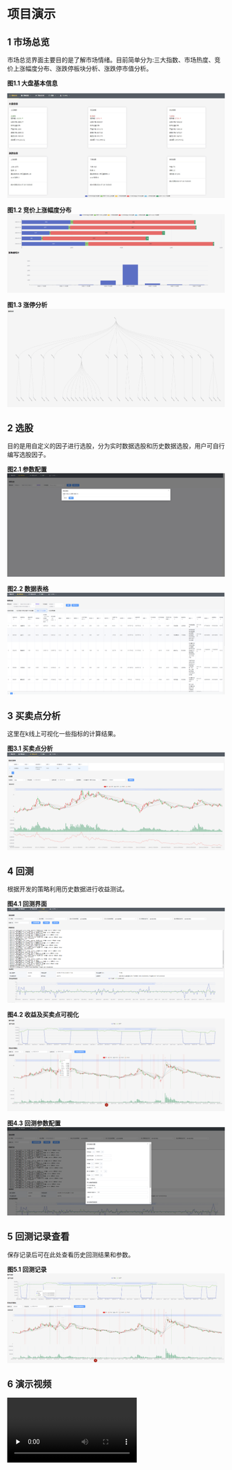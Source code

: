 # 项目演示
## 1 市场总览
市场总览界面主要目的是了解市场情绪。目前简单分为:三大指数、市场热度、竞价上涨幅度分布、涨跌停板块分析、涨跌停市值分析。

**图1.1 大盘基本信息**

![alt text](./imgs/overview1.jpg)  

**图1.2 竞价上涨幅度分布**
![alt text](./imgs/overview2.png)

**图1.3 涨停分析**
![alt text](./imgs/overview3.png)

## 2 选股
目的是用自定义的因子进行选股，分为实时数据选股和历史数据选股，用户可自行编写选股因子。  

**图2.1 参数配置**
![alt text](./imgs/select1.jpg)  

**图2.2 数据表格**
![alt text](./imgs/select2.png) 

## 3 买卖点分析
这里在k线上可视化一些指标的计算结果。

**图3.1 买卖点分析**
![alt text](./imgs/analysis.png) 

## 4 回测
根据开发的策略利用历史数据进行收益测试。

**图4.1 回测界面**
![alt text](./imgs/backtrade1.png) 

**图4.2 收益及买卖点可视化**
![alt text](./imgs/backtrade2.png) 

**图4.3 回测参数配置**
![alt text](./imgs/backtrade3.png) 

## 5 回测记录查看
保存记录后可在此处查看历史回测结果和参数。

**图5.1 回测记录**
![alt text](./imgs/record1.png) 

## 6 演示视频
<video id="video" controls="" preload="none">
      <source id="mp4" src="./_static/demo.mp4" type="video/mp4">
</videos>
